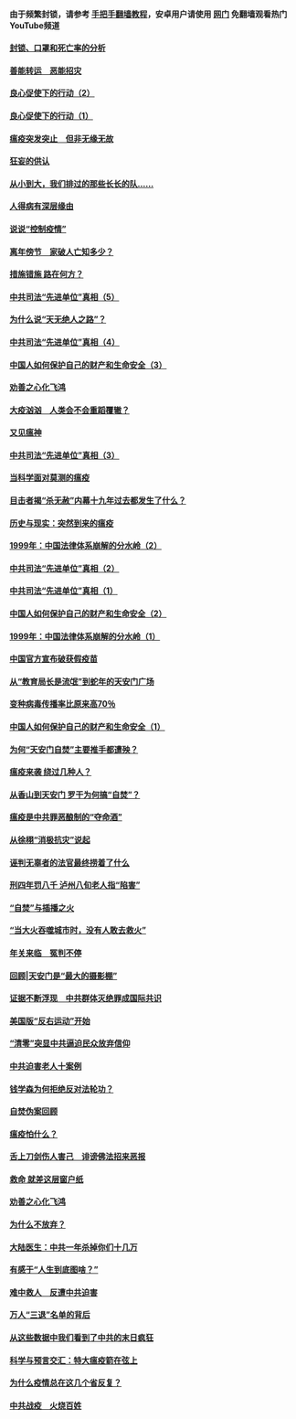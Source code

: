 #### 由于频繁封锁，请参考 [手把手翻墙教程](https://github.com/gfw-breaker/guides/wiki/)，安卓用户请使用 [网门](https://github.com/gfw-breaker/nogfw/blob/master/dl.md?t=03020600) 免翻墙观看热门YouTube频道 

#### [封锁、口罩和死亡率的分析](../pages/19/421495.md?t=03020600) 

#### [善能转运　恶能招灾](../pages/19/421334.md?t=03020600) 

#### [良心促使下的行动（2）](../pages/19/421361.md?t=03020600) 

#### [良心促使下的行动（1）](../pages/19/421302.md?t=03020600) 

#### [瘟疫突发突止　但非无缘无故](../pages/19/421281.md?t=03020600) 

#### [狂妄的供认](../pages/19/421199.md?t=03020600) 

#### [从小到大，我们排过的那些长长的队……](../pages/19/421243.md?t=03020600) 

#### [人得病有深层缘由](../pages/19/420864.md?t=03020600) 

#### [说说“控制疫情”](../pages/19/420831.md?t=03020600) 

#### [离年傍节　家破人亡知多少？](../pages/19/420563.md?t=03020600) 

#### [措施错施  路在何方？](../pages/19/420076.md?t=03020600) 

#### [中共司法“先进单位”真相（5）](../pages/19/419453.md?t=03020600) 

#### [为什么说“天无绝人之路”？](../pages/19/419618.md?t=03020600) 

#### [中共司法“先进单位”真相（4）](../pages/19/419452.md?t=03020600) 

#### [中国人如何保护自己的财产和生命安全（3）](../pages/19/419405.md?t=03020600) 

#### [劝善之心化飞鸿](../pages/19/418758.md?t=03020600) 

#### [大疫汹汹　人类会不会重蹈覆辙？](../pages/19/419691.md?t=03020600) 

#### [又见瘟神](../pages/19/419225.md?t=03020600) 

#### [中共司法“先进单位”真相（3）](../pages/19/419451.md?t=03020600) 

#### [当科学面对莫测的瘟疫](../pages/19/419625.md?t=03020600) 

#### [目击者揭“杀无赦”内幕十九年过去都发生了什么？](../pages/19/419617.md?t=03020600) 

#### [历史与现实：突然到来的瘟疫](../pages/19/419619.md?t=03020600) 

#### [1999年：中国法律体系崩解的分水岭（2）](../pages/19/419455.md?t=03020600) 

#### [中共司法“先进单位”真相（2）](../pages/19/419450.md?t=03020600) 

#### [中共司法“先进单位”真相（1）](../pages/19/419449.md?t=03020600) 

#### [中国人如何保护自己的财产和生命安全（2）](../pages/19/419404.md?t=03020600) 

#### [1999年：中国法律体系崩解的分水岭（1）](../pages/19/419454.md?t=03020600) 

#### [中国官方宣布破获假疫苗](../pages/19/419504.md?t=03020600) 

#### [从“教育局长是流氓”到蛇年的天安门广场](../pages/19/419470.md?t=03020600) 

#### [变种病毒传播率比原来高70％](../pages/19/419456.md?t=03020600) 

#### [中国人如何保护自己的财产和生命安全（1）](../pages/19/419403.md?t=03020600) 

#### [为何“天安门自焚”主要推手都遭殃？](../pages/19/419348.md?t=03020600) 

#### [瘟疫来袭 绕过几种人？](../pages/19/419349.md?t=03020600) 

#### [从香山到天安门 罗干为何搞“自焚”？](../pages/19/419270.md?t=03020600) 

#### [瘟疫是中共罪恶酿制的“夺命酒”](../pages/19/419223.md?t=03020600) 

#### [从徐栩“消极抗灾”说起](../pages/19/419224.md?t=03020600) 

#### [诬判无辜者的法官最终捞着了什么](../pages/19/419268.md?t=03020600) 

#### [刑四年罚八千 泸州八旬老人指“陷害”](../pages/19/419232.md?t=03020600) 

#### [“自焚”与插播之火](../pages/19/419226.md?t=03020600) 

#### [“当大火吞噬城市时，没有人敢去救火”](../pages/19/419077.md?t=03020600) 

#### [年关来临　冤判不停](../pages/19/419093.md?t=03020600) 

#### [回顾|天安门是“最大的摄影棚”](../pages/19/380866.md?t=03020600) 

#### [证据不断浮现　中共群体灭绝罪成国际共识](../pages/19/419031.md?t=03020600) 

#### [美国版“反右运动”开始](../pages/19/419030.md?t=03020600) 

#### [“清零”突显中共逼迫民众放弃信仰](../pages/19/418995.md?t=03020600) 

#### [中共迫害老人十案例](../pages/19/418831.md?t=03020600) 

#### [钱学森为何拒绝反对法轮功？](../pages/19/418905.md?t=03020600) 

#### [自焚伪案回顾](../pages/19/418799.md?t=03020600) 

#### [瘟疫怕什么？](../pages/19/418800.md?t=03020600) 

#### [舌上刀剑伤人害己　诽谤佛法招来恶报](../pages/19/418731.md?t=03020600) 

#### [救命 就差这层窗户纸](../pages/19/418706.md?t=03020600) 

#### [劝善之心化飞鸿](../pages/19/416766.md?t=03020600) 

#### [为什么不放弃？](../pages/19/418691.md?t=03020600) 

#### [大陆医生：中共一年杀掉你们十几万](../pages/19/418670.md?t=03020600) 

#### [有感于“人生到底图啥？”](../pages/19/418624.md?t=03020600) 

#### [难中救人　反遭中共迫害](../pages/19/418414.md?t=03020600) 

#### [万人“三退”名单的背后](../pages/19/418505.md?t=03020600) 

#### [从这些数据中我们看到了中共的末日疯狂](../pages/19/418420.md?t=03020600) 

#### [科学与预言交汇：特大瘟疫箭在弦上](../pages/19/418266.md?t=03020600) 

#### [为什么疫情总在这几个省反复？](../pages/19/418219.md?t=03020600) 

#### [中共战疫　火烧百姓](../pages/19/418220.md?t=03020600) 

